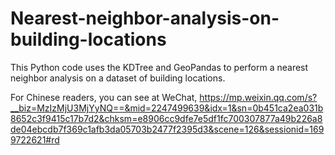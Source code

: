 # Nearest-neighbor-analysis-on-building-locations
This Python code uses the KDTree and GeoPandas to perform a nearest neighbor analysis on a dataset of building locations.

For Chinese readers, you can see at WeChat, https://mp.weixin.qq.com/s?__biz=MzIzMjU3MjYyNQ==&mid=2247499639&idx=1&sn=0b451ca2ea031b8652c3f9415c17b7d2&chksm=e8906cc9dfe7e5df1fc700307877a49b226a8de04ebcdb7f369c1afb3da05703b2477f2395d3&scene=126&sessionid=1699722621#rd
